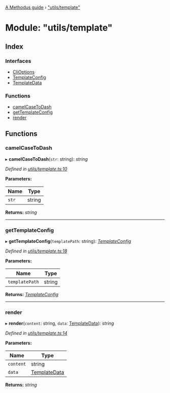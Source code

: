 [A Methodus guide](../README.md) › ["utils/template"](_utils_template_.md)

# Module: "utils/template"

## Index

### Interfaces

* [CliOptions](../interfaces/_utils_template_.clioptions.md)
* [TemplateConfig](../interfaces/_utils_template_.templateconfig.md)
* [TemplateData](../interfaces/_utils_template_.templatedata.md)

### Functions

* [camelCaseToDash](_utils_template_.md#camelcasetodash)
* [getTemplateConfig](_utils_template_.md#gettemplateconfig)
* [render](_utils_template_.md#render)

## Functions

###  camelCaseToDash

▸ **camelCaseToDash**(`str`: string): *string*

*Defined in [utils/template.ts:10](https://github.com/nodulusteam/methodus.dev/blob/3099105/modules/tools/methodus-cli/src/utils/template.ts#L10)*

**Parameters:**

Name | Type |
------ | ------ |
`str` | string |

**Returns:** *string*

___

###  getTemplateConfig

▸ **getTemplateConfig**(`templatePath`: string): *[TemplateConfig](../interfaces/_utils_template_.templateconfig.md)*

*Defined in [utils/template.ts:18](https://github.com/nodulusteam/methodus.dev/blob/3099105/modules/tools/methodus-cli/src/utils/template.ts#L18)*

**Parameters:**

Name | Type |
------ | ------ |
`templatePath` | string |

**Returns:** *[TemplateConfig](../interfaces/_utils_template_.templateconfig.md)*

___

###  render

▸ **render**(`content`: string, `data`: [TemplateData](../interfaces/_utils_template_.templatedata.md)): *string*

*Defined in [utils/template.ts:14](https://github.com/nodulusteam/methodus.dev/blob/3099105/modules/tools/methodus-cli/src/utils/template.ts#L14)*

**Parameters:**

Name | Type |
------ | ------ |
`content` | string |
`data` | [TemplateData](../interfaces/_utils_template_.templatedata.md) |

**Returns:** *string*
